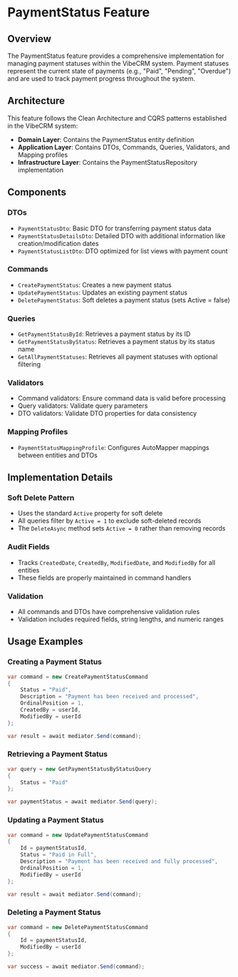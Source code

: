 # PaymentStatus Feature

## Overview
The PaymentStatus feature provides a comprehensive implementation for managing payment statuses within the VibeCRM system. Payment statuses represent the current state of payments (e.g., "Paid", "Pending", "Overdue") and are used to track payment progress throughout the system.

## Architecture
This feature follows the Clean Architecture and CQRS patterns established in the VibeCRM system:

- **Domain Layer**: Contains the PaymentStatus entity definition
- **Application Layer**: Contains DTOs, Commands, Queries, Validators, and Mapping profiles
- **Infrastructure Layer**: Contains the PaymentStatusRepository implementation

## Components

### DTOs
- `PaymentStatusDto`: Basic DTO for transferring payment status data
- `PaymentStatusDetailsDto`: Detailed DTO with additional information like creation/modification dates
- `PaymentStatusListDto`: DTO optimized for list views with payment count

### Commands
- `CreatePaymentStatus`: Creates a new payment status
- `UpdatePaymentStatus`: Updates an existing payment status
- `DeletePaymentStatus`: Soft deletes a payment status (sets Active = false)

### Queries
- `GetPaymentStatusById`: Retrieves a payment status by its ID
- `GetPaymentStatusByStatus`: Retrieves a payment status by its status name
- `GetAllPaymentStatuses`: Retrieves all payment statuses with optional filtering

### Validators
- Command validators: Ensure command data is valid before processing
- Query validators: Validate query parameters
- DTO validators: Validate DTO properties for data consistency

### Mapping Profiles
- `PaymentStatusMappingProfile`: Configures AutoMapper mappings between entities and DTOs

## Implementation Details

### Soft Delete Pattern
- Uses the standard `Active` property for soft delete
- All queries filter by `Active = 1` to exclude soft-deleted records
- The `DeleteAsync` method sets `Active = 0` rather than removing records

### Audit Fields
- Tracks `CreatedDate`, `CreatedBy`, `ModifiedDate`, and `ModifiedBy` for all entities
- These fields are properly maintained in command handlers

### Validation
- All commands and DTOs have comprehensive validation rules
- Validation includes required fields, string lengths, and numeric ranges

## Usage Examples

### Creating a Payment Status
```csharp
var command = new CreatePaymentStatusCommand
{
    Status = "Paid",
    Description = "Payment has been received and processed",
    OrdinalPosition = 1,
    CreatedBy = userId,
    ModifiedBy = userId
};

var result = await mediator.Send(command);
```

### Retrieving a Payment Status
```csharp
var query = new GetPaymentStatusByStatusQuery
{
    Status = "Paid"
};

var paymentStatus = await mediator.Send(query);
```

### Updating a Payment Status
```csharp
var command = new UpdatePaymentStatusCommand
{
    Id = paymentStatusId,
    Status = "Paid in Full",
    Description = "Payment has been received and fully processed",
    OrdinalPosition = 1,
    ModifiedBy = userId
};

var result = await mediator.Send(command);
```

### Deleting a Payment Status
```csharp
var command = new DeletePaymentStatusCommand
{
    Id = paymentStatusId,
    ModifiedBy = userId
};

var success = await mediator.Send(command);
```
